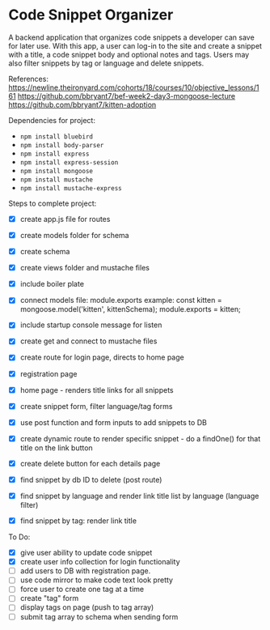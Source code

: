# Code Snippet Organizer
A backend application that organizes code snippets a developer can save for later use. With this app, a user can log-in to the site and create a snippet with a title, a code snippet body and optional notes and tags. Users may also filter snippets by tag or language and delete snippets.

References:
https://newline.theironyard.com/cohorts/18/courses/10/objective_lessons/161
https://github.com/bbryant7/bef-week2-day3-mongoose-lecture
https://github.com/bbryant7/kitten-adoption

Dependencies for project:
* `npm install bluebird`
* `npm install body-parser`
* `npm install express`
* `npm install express-session`
* `npm install mongoose`
* `npm install mustache`
* `npm install mustache-express`

Steps to complete project:
- [X] create app.js file for routes
- [X] create models folder for schema
- [X] create schema
- [X] create views folder and mustache files
- [X] include boiler plate
- [X] connect models file: module.exports
example:
const kitten = mongoose.model('kitten', kittenSchema);
module.exports = kitten;
- [X] include startup console message for listen
- [X] create get and connect to mustache files
- [X] create route for login page, directs to home page
- [X] registration page
- [X] home page - renders title links for all snippets
- [X] create snippet form, filter language/tag forms
- [X] use post function and form inputs to add snippets to DB
- [X] create dynamic route to render specific snippet - do a findOne() for that title on the link button
- [X] create delete button for each details page
- [X] find snippet by db ID to delete (post route)
- [X] find snippet by language and render link title list by language (language filter)
- [X] find snippet by tag: render link title


To Do:
- [X] give user ability to update code snippet
- [X] create user info collection for login functionality
- [ ] add users to DB with registration page.
- [ ] use code mirror to make code text look pretty
- [ ] force user to create one tag at a time
- [ ] create "tag" form
- [ ] display tags on page (push to tag array)
- [ ] submit tag array to schema when sending form
